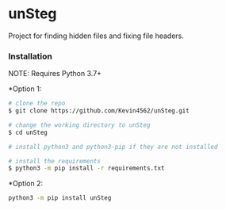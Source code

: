 # unSteg
 Project for finding hidden files and fixing file headers.

### Installation

NOTE: Requires Python 3.7+

*Option 1:
```bash
# clone the repo
$ git clone https://github.com/Kevin4562/unSteg.git

# change the working directory to unSteg
$ cd unSteg

# install python3 and python3-pip if they are not installed

# install the requirements
$ python3 -m pip install -r requirements.txt
```

*Option 2:
```bash
python3 -m pip install unSteg

```